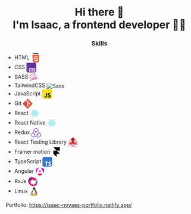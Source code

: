 <h1 align='center'>
  Hi there 👋 </br>
   I'm Isaac, a frontend developer 👨‍💻
</h1>

<h3 align='center'>
   Skills
</h3>

- HTML <img align='center' alt="HTML5" width="26px" src="https://raw.githubusercontent.com/github/explore/80688e429a7d4ef2fca1e82350fe8e3517d3494d/topics/html/html.png" />
- CSS <img align='center' alt="CSS3" width="26px" src="https://raw.githubusercontent.com/github/explore/80688e429a7d4ef2fca1e82350fe8e3517d3494d/topics/css/css.png"/>
- SASS <img align='center' alt="Sass" width="26px" src="https://raw.githubusercontent.com/github/explore/80688e429a7d4ef2fca1e82350fe8e3517d3494d/topics/sass/sass.png"/>
- TailwindCSS <img align='center' alt="Sass" width="26px" src="https://github.com/user-attachments/assets/9a530ef7-7666-4c74-9ff3-ea38a509af52"/>
- JavaScript <img align="center" alt="JavaScript" width="26px" src="https://github.com/isaacnovaes/isaacnovaes/blob/main/javascript-icon.svg"/>
- Git <img align="center" alt="Git" width="26px" src="https://github.com/isaacnovaes/isaacnovaes/blob/main/git-icon.svg"/>
- React <img align="center" alt="React" width="26px" src="https://raw.githubusercontent.com/github/explore/80688e429a7d4ef2fca1e82350fe8e3517d3494d/topics/react/react.png"/>
- React Native <img align="center" alt="React" width="26px" src="https://raw.githubusercontent.com/github/explore/80688e429a7d4ef2fca1e82350fe8e3517d3494d/topics/react/react.png"/>
- Redux <img align="center" alt="Redux" width="26px" src="https://github.com/isaacnovaes/isaacnovaes/blob/main/redux-icon.svg"/>
- React Testing Library <img align="center" alt="React testing library" width="26px" src="https://github.com/isaacnovaes/isaacnovaes/blob/main/react-testing-library.svg"/>
- Framer motion <img align="center" alt="Framer motion" width="26px" src="https://github.com/isaacnovaes/isaacnovaes/blob/main/framer-icon.svg"/>
- TypeScript <img align="center" alt="TypeScript" width="26px" src="https://github.com/isaacnovaes/isaacnovaes/blob/main/typescript-icon.svg"/>
- Angular <img align="center" alt="Angular" width="26px" src="https://github.com/isaacnovaes/isaacnovaes/blob/main/angular.svg"/>
- RxJs <img align="center" alt="RxJs" width="26px" src="https://github.com/isaacnovaes/isaacnovaes/blob/main/rxjs.svg"/>
- Linux <img align="center" alt="Linux" width="26px" src="https://github.com/isaacnovaes/isaacnovaes/blob/main/linux-icon.svg"/>


Portfolio: https://isaac-novaes-portfolio.netlify.app/
